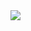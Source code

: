 <img src="https://substack-post-media.s3.amazonaws.com/public/images/e9419479-e915-4401-91db-19a3fbb3f272_1280x1601.jpeg">

